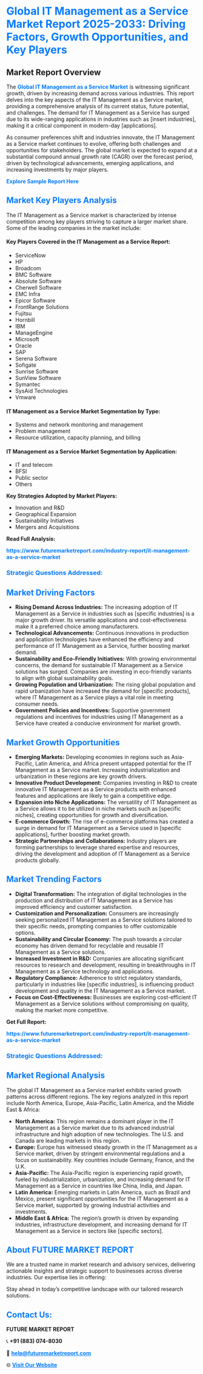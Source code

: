 <h1 style="color: #007BFF;">Global IT Management as a Service Market Report 2025-2033: Driving Factors, Growth Opportunities, and Key Players</h1>

<section id="overview">
<h2>Market Report Overview</h2>
<p>The <a href="https://www.futuremarketreport.com/industry-report/it-management-as-a-service-market" style="color: #007BFF; text-decoration: none;"><strong>Global IT Management as a Service Market</strong></a> is witnessing significant growth, driven by increasing demand across various industries. This report delves into the key aspects of the IT Management as a Service market, providing a comprehensive analysis of its current status, future potential, and challenges. The demand for IT Management as a Service has surged due to its wide-ranging applications in industries such as [insert industries], making it a critical component in modern-day [applications].</p>
<p>As consumer preferences shift and industries innovate, the IT Management as a Service market continues to evolve, offering both challenges and opportunities for stakeholders. The global market is expected to expand at a substantial compound annual growth rate (CAGR) over the forecast period, driven by technological advancements, emerging applications, and increasing investments by major players.</p>
</section>

<section id="overview">
<p><a href="https://www.futuremarketreport.com/request-sample/reportId=63484" style="color: #007BFF; text-decoration: none;"><strong>Explore Sample Report Here</strong></a></p>
</section>

<section id="key-players">
<h2 style="color: #007BFF;">Market Key Players Analysis</h2>
<p>The IT Management as a Service market is characterized by intense competition among key players striving to capture a larger market share. Some of the leading companies in the market include:</p>
<h4>Key Players Covered in the IT Management as a Service Report:</h4>
<ul><li>ServiceNow</li><li>HP</li><li>Broadcom</li><li>BMC Software</li><li>Absolute Software</li><li>Cherwell Software</li><li>EMC Infra</li><li>Epicor Software</li><li>FrontRange Solutions</li><li>Fujitsu</li><li>Hornbill</li><li>IBM</li><li>ManageEngine</li><li>Microsoft</li><li>Oracle</li><li>SAP</li><li>Serena Software</li><li>Sofigate</li><li>Sunrise Software</li><li>SunView Software</li><li>Symantec</li><li>SysAid Technologies</li><li>Vmware</li></ul>
<h4>IT Management as a Service Market Segmentation by Type:</h4>
<ul><li>Systems and network monitoring and management</li><li>Problem management</li><li>Resource utilization, capacity planning, and billing</li></ul>

<h4>IT Management as a Service Market Segmentation by Application:</h4>
<ul><li>IT and telecom</li><li>BFSI</li><li>Public sector</li><li>Others</li></ul>
<p><strong>Key Strategies Adopted by Market Players:</strong></p>
<ul>
<li>Innovation and R&D</li>
<li>Geographical Expansion</li>
<li>Sustainability Initiatives</li>
<li>Mergers and Acquisitions</li>
</ul>
</section>

<section>
<p><strong>Read Full Analysis: </strong></p><a href="https://www.futuremarketreport.com/industry-report/it-management-as-a-service-market" style="color: #007BFF; text-decoration: none;"><strong>https://www.futuremarketreport.com/industry-report/it-management-as-a-service-market</strong></a>
<h3 style="color: #007BFF;">Strategic Questions Addressed:</h3>
</section>

<section id="driving-factors">
<h2 style="color: #007BFF;">Market Driving Factors</h2>
<ul>
<li><strong>Rising Demand Across Industries:</strong> The increasing adoption of IT Management as a Service in industries such as [specific industries] is a major growth driver. Its versatile applications and cost-effectiveness make it a preferred choice among manufacturers.</li>
<li><strong>Technological Advancements:</strong> Continuous innovations in production and application technologies have enhanced the efficiency and performance of IT Management as a Service, further boosting market demand.</li>
<li><strong>Sustainability and Eco-Friendly Initiatives:</strong> With growing environmental concerns, the demand for sustainable IT Management as a Service solutions has surged. Companies are investing in eco-friendly variants to align with global sustainability goals.</li>
<li><strong>Growing Population and Urbanization:</strong> The rising global population and rapid urbanization have increased the demand for [specific products], where IT Management as a Service plays a vital role in meeting consumer needs.</li>
<li><strong>Government Policies and Incentives:</strong> Supportive government regulations and incentives for industries using IT Management as a Service have created a conducive environment for market growth.</li>
</ul>
</section>

<section id="growth-opportunities">
<h2 style="color: #007BFF;">Market Growth Opportunities</h2>
<ul>
<li><strong>Emerging Markets:</strong> Developing economies in regions such as Asia-Pacific, Latin America, and Africa present untapped potential for the IT Management as a Service market. Increasing industrialization and urbanization in these regions are key growth drivers.</li>
<li><strong>Innovative Product Development:</strong> Companies investing in R&D to create innovative IT Management as a Service products with enhanced features and applications are likely to gain a competitive edge.</li>
<li><strong>Expansion into Niche Applications:</strong> The versatility of IT Management as a Service allows it to be utilized in niche markets such as [specific niches], creating opportunities for growth and diversification.</li>
<li><strong>E-commerce Growth:</strong> The rise of e-commerce platforms has created a surge in demand for IT Management as a Service used in [specific applications], further boosting market growth.</li>
<li><strong>Strategic Partnerships and Collaborations:</strong> Industry players are forming partnerships to leverage shared expertise and resources, driving the development and adoption of IT Management as a Service products globally.</li>
</ul>
</section>

<section id="trending-factors">
<h2 style="color: #007BFF;">Market Trending Factors</h2>
<ul>
<li><strong>Digital Transformation:</strong> The integration of digital technologies in the production and distribution of IT Management as a Service has improved efficiency and customer satisfaction.</li>
<li><strong>Customization and Personalization:</strong> Consumers are increasingly seeking personalized IT Management as a Service solutions tailored to their specific needs, prompting companies to offer customizable options.</li>
<li><strong>Sustainability and Circular Economy:</strong> The push towards a circular economy has driven demand for recyclable and reusable IT Management as a Service solutions.</li>
<li><strong>Increased Investment in R&D:</strong> Companies are allocating significant resources to research and development, resulting in breakthroughs in IT Management as a Service technology and applications.</li>
<li><strong>Regulatory Compliance:</strong> Adherence to strict regulatory standards, particularly in industries like [specific industries], is influencing product development and quality in the IT Management as a Service market.</li>
<li><strong>Focus on Cost-Effectiveness:</strong> Businesses are exploring cost-efficient IT Management as a Service solutions without compromising on quality, making the market more competitive.</li>
</ul>
</section>

<section>
<p><strong>Get Full Report: </strong></p><a href="https://www.futuremarketreport.com/industry-report/it-management-as-a-service-market" style="color: #007BFF; text-decoration: none;"><strong>https://www.futuremarketreport.com/industry-report/it-management-as-a-service-market</strong></a>
<h3 style="color: #007BFF;">Strategic Questions Addressed:</h3>
</section>


<section id="regional-analysis">
<h2 style="color: #007BFF;">Market Regional Analysis</h2>
<p>The global IT Management as a Service market exhibits varied growth patterns across different regions. The key regions analyzed in this report include North America, Europe, Asia-Pacific, Latin America, and the Middle East & Africa:</p>
<ul>
<li><strong>North America:</strong> This region remains a dominant player in the IT Management as a Service market due to its advanced industrial infrastructure and high adoption of new technologies. The U.S. and Canada are leading markets in this region.</li>
<li><strong>Europe:</strong> Europe has witnessed steady growth in the IT Management as a Service market, driven by stringent environmental regulations and a focus on sustainability. Key countries include Germany, France, and the U.K.</li>
<li><strong>Asia-Pacific:</strong> The Asia-Pacific region is experiencing rapid growth, fueled by industrialization, urbanization, and increasing demand for IT Management as a Service in countries like China, India, and Japan.</li>
<li><strong>Latin America:</strong> Emerging markets in Latin America, such as Brazil and Mexico, present significant opportunities for the IT Management as a Service market, supported by growing industrial activities and investments.</li>
<li><strong>Middle East & Africa:</strong> The region’s growth is driven by expanding industries, infrastructure development, and increasing demand for IT Management as a Service in sectors like [specific sectors].</li>
</ul>
</section>

<footer>
<h2 style="color: #007BFF;">About FUTURE MARKET REPORT</h2>
<p>We are a trusted name in market research and advisory services, delivering actionable insights and strategic support to businesses across diverse industries. Our expertise lies in offering:</p>

<p>Stay ahead in today’s competitive landscape with our tailored research solutions.</p>

<h2 style="color: #007BFF;">Contact Us:</h2>
<p><strong>FUTURE MARKET REPORT</strong></p>
<p>📞 <strong>+91 (883) 074-8030</strong></p>
<p>📧 <strong><a href="mailto:help@futuremarketreport.com" style="color: #007BFF;">help@futuremarketreport.com</a></strong></p>
<p>🌐 <strong><a href="https://www.futuremarketreport.com/" style="color: #007BFF;">Visit Our Website</a></strong></p>
</footer>